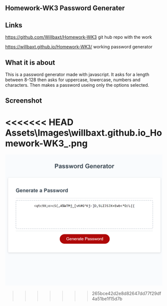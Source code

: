 ## Homework-WK3 Password Generater

## Links
https://github.com/Willbaxt/Homework-WK3   git hub repo with the work

https://willbaxt.github.io/Homework-WK3/    working password generator

## What it is about
This is a password generator made with javascript. It asks for a length between 8-128 then asks for 
uppercase, lowercase, numbers and characters. Then makes a password useing only the options selected.

## Screenshot
<<<<<<< HEAD
Assets\Images\willbaxt.github.io_Homework-WK3_.png
=======
![Screenshot](https://github.com/Willbaxt/Homework-WK3/blob/main/Assets/Images/willbaxt.github.io_Homework-WK3_.png)
>>>>>>> 265bce42d2e8d82647dd77f29df4a51be1f15d7b

